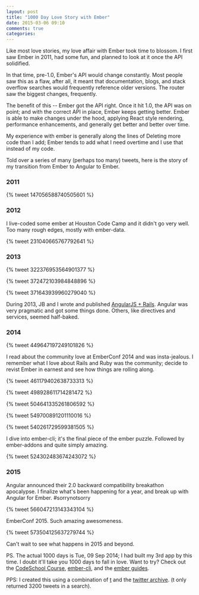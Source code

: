 ```yaml
---
layout: post
title: "1000 Day Love Story with Ember"
date: 2015-03-06 09:10
comments: true
categories:
---
```


Like most love stories, my love affair with Ember took time to blossom. I first saw Ember in 2011, had some fun, and planned to look at it once the API solidified.

In that time, pre-1.0, Ember's API would change constantly. Most people saw this as a flaw, after all, it meant that documentation, blogs, and stack overflow searches would frequently reference older versions. The router saw the biggest changes, frequently.

The benefit of this -- Ember got the API right. Once it hit 1.0, the API was on point; and with the correct API in place, Ember keeps getting better. Ember is able to make changes under the hood, applying React style rendering, performance enhancements, and generally get better and better over time.

My experience with ember is generally along the lines of Deleting more code than I add; Ember tends to add what I need overtime and I use that instead of my code.

Told over a series of many (perhaps too many) tweets, here is the story of my transition from Ember to Angular to Ember.

<!-- more -->


### 2011

{% tweet 147056588740505601 %}

### 2012

I live-coded some ember at Houston Code Camp and it didn't go very well. Too many rough edges, mostly with ember-data.

{% tweet 231040665767792641 %}

### 2013

{% tweet 322376953564901377 %}

{% tweet 372472103984848896 %}

{% tweet 371643939960279040 %}

During 2013, JB and I wrote and published [AngularJS + Rails](http://www.angularails.com/). Angular was very pragmatic and got some things done. Others, like directives and services, seemed half-baked.


### 2014

{% tweet 449647197249101826 %}

I read about the community love at EmberConf 2014 and was insta-jealous. I remember what I love about Rails and Ruby was the community; decide to revist Ember in earnest and see how things are rolling along.

{% tweet 461179402638733313 %}

{% tweet 498928611714281472 %}

{% tweet 504641335261806592 %}

{% tweet 549700891201110016 %}

{% tweet 540261729599381505 %}

I dive into ember-cli; it's the final piece of the ember puzzle. Followed by ember-addons and quite simply amazing.

{% tweet 524302483674243072 %}

### 2015

Angular announced their 2.0 backward compatibility breakathon apocalypse. I finalize what's been happening for a year, and break up with Angular for Ember. #sorrynotsorry

{% tweet 566047213143343104 %}

EmberConf 2015. Such amazing awesomeness.

{% tweet 573504125637279744 %}

Can't wait to see what happens in 2015 and beyond.

PS. The actual 1000 days is Tue, 09 Sep 2014; I had built my 3rd app by this time. I doubt it'll take you 1000 days to fall in love. Want to try? Check out the [CodeSchool Course](http://ember.codeschool.com), [ember-cli](http://www.ember-cli.com/), and the [ember guides](http://emberjs.com/guides/getting-started/).

PPS: I created this using a combination of [t](https://github.com/sferik/t) and the [twitter archive](https://blog.twitter.com/2012/your-twitter-archive). (t only returned 3200 tweets in a search).
